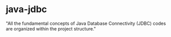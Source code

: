 # java-jdbc
"All the fundamental concepts of Java Database Connectivity (JDBC) codes are organized within the project structure."
